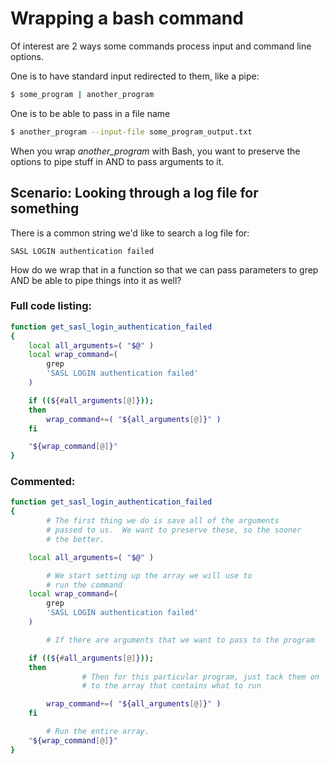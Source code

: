 # Wrapping a bash command

Of interest are 2 ways some commands process input and command line options.

One is to have standard input redirected to them, like a pipe:

```bash
$ some_program | another_program
```

One is to be able to pass in a file name
```bash
$ another_program --input-file some_program_output.txt
```

When you wrap *another_program* with Bash, you want to preserve the
options to pipe stuff in AND to pass arguments to it.

## Scenario: Looking through a log file for something

There is a common string we'd like to search a log file for:
```
SASL LOGIN authentication failed
```

How do we wrap that in a function so that we can pass parameters
to grep AND be able to pipe things into it as well?

### Full code listing:

```bash
function get_sasl_login_authentication_failed
{
	local all_arguments=( "$@" )
	local wrap_command=(
		grep
		'SASL LOGIN authentication failed'
	)

	if ((${#all_arguments[@]}));
	then
		wrap_command+=( "${all_arguments[@]}" )
	fi

	"${wrap_command[@]}"
}
```

### Commented:

```bash
function get_sasl_login_authentication_failed
{
		# The first thing we do is save all of the arguments
		# passed to us.  We want to preserve these, so the sooner
		# the better.

	local all_arguments=( "$@" )

		# We start setting up the array we will use to 
		# run the command
	local wrap_command=(
		grep
		'SASL LOGIN authentication failed'
	)

		# If there are arguments that we want to pass to the program

	if ((${#all_arguments[@]}));
	then
				# Then for this particular program, just tack them on
				# to the array that contains what to run

		wrap_command+=( "${all_arguments[@]}" )
	fi

		# Run the entire array.
	"${wrap_command[@]}"
}

```
